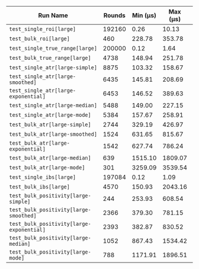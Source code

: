 | Run Name | Rounds | Min (µs) | Max (µs) | Mean (µs) | Median (µs) | Stddev (µs) | Ops/sec |
|----|----|----|----|----|----|----|----|
| `test_single_roi[large]` | 192160 | 0.26 | 10.13 | 0.29 | 0.28 | 0.05 | 3.51e+06 |
| `test_bulk_roi[large]` | 460 | 228.78 | 353.78 | 235.49 | 230.30 | 18.80 | 4.25e+03 |
| `test_single_true_range[large]` | 200000 | 0.12 | 1.64 | 0.12 | 0.12 | 0.01 | 8.40e+06 |
| `test_bulk_true_range[large]` | 4738 | 148.94 | 251.78 | 150.73 | 149.96 | 5.05 | 6.63e+03 |
| `test_single_atr[large-simple]` | 8875 | 103.32 | 158.67 | 104.43 | 104.28 | 1.92 | 9.58e+03 |
| `test_single_atr[large-smoothed]` | 6435 | 145.81 | 208.69 | 147.59 | 147.43 | 2.55 | 6.78e+03 |
| `test_single_atr[large-exponential]` | 6453 | 146.52 | 389.63 | 147.85 | 147.45 | 4.02 | 6.76e+03 |
| `test_single_atr[large-median]` | 5488 | 149.00 | 227.15 | 150.68 | 150.04 | 3.51 | 6.64e+03 |
| `test_single_atr[large-mode]` | 5384 | 157.67 | 258.91 | 168.48 | 168.40 | 3.67 | 5.94e+03 |
| `test_bulk_atr[large-simple]` | 2744 | 329.19 | 426.97 | 335.06 | 334.32 | 5.66 | 2.98e+03 |
| `test_bulk_atr[large-smoothed]` | 1524 | 631.65 | 815.67 | 634.68 | 633.17 | 9.54 | 1.58e+03 |
| `test_bulk_atr[large-exponential]` | 1542 | 627.74 | 786.24 | 631.21 | 629.71 | 9.31 | 1.58e+03 |
| `test_bulk_atr[large-median]` | 639 | 1515.10 | 1809.07 | 1526.91 | 1524.04 | 20.12 | 6.55e+02 |
| `test_bulk_atr[large-mode]` | 301 | 3259.09 | 3539.54 | 3304.23 | 3281.72 | 41.93 | 3.03e+02 |
| `test_single_ibs[large]` | 197084 | 0.12 | 1.09 | 0.12 | 0.12 | 0.00 | 8.43e+06 |
| `test_bulk_ibs[large]` | 4570 | 150.93 | 2043.16 | 153.95 | 153.13 | 28.36 | 6.50e+03 |
| `test_bulk_positivity[large-simple]` | 244 | 253.93 | 608.54 | 275.95 | 256.04 | 68.12 | 3.62e+03 |
| `test_bulk_positivity[large-smoothed]` | 2366 | 379.30 | 781.15 | 384.66 | 382.45 | 21.65 | 2.60e+03 |
| `test_bulk_positivity[large-exponential]` | 2393 | 382.87 | 830.52 | 387.75 | 385.24 | 24.10 | 2.58e+03 |
| `test_bulk_positivity[large-median]` | 1052 | 867.43 | 1534.42 | 879.54 | 874.63 | 41.79 | 1.14e+03 |
| `test_bulk_positivity[large-mode]` | 788 | 1171.91 | 1896.51 | 1183.23 | 1177.15 | 49.04 | 8.45e+02 |
